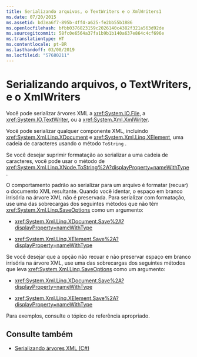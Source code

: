 ```yaml
---
title: Serializando arquivos, o TextWriters e o XmlWriters1
ms.date: 07/20/2015
ms.assetid: bd3ea6f7-895b-4ff4-a625-fe2bb55b1886
ms.openlocfilehash: bfbb0376823159c2026140c4382f321a563d92de
ms.sourcegitcommit: 58fc0e6564a37fa1b9b1b140a637e864c4cf696e
ms.translationtype: HT
ms.contentlocale: pt-BR
ms.lasthandoff: 03/08/2019
ms.locfileid: "57680211"
---
```

# <a name="serializing-to-files-textwriters-and-xmlwriters"></a>Serializando arquivos, o TextWriters, e o XmlWriters

Você pode serializar árvores XML a <xref:System.IO.File>, a <xref:System.IO.TextWriter>, ou a <xref:System.Xml.XmlWriter>.

Você pode serializar qualquer componente XML, incluindo <xref:System.Xml.Linq.XDocument> e <xref:System.Xml.Linq.XElement>, uma cadeia de caracteres usando o método `ToString` .

Se você desejar suprimir formatação ao serializar a uma cadeia de caracteres, você pode usar o método de <xref:System.Xml.Linq.XNode.ToString%2A?displayProperty=nameWithType> .

O comportamento padrão ao serializar para um arquivo é formatar (recuar) o documento XML resultante. Quando você identar, o espaço em branco irrisória na árvore XML não é preservada. Para serializar com formatação, use uma das sobrecargas dos seguintes métodos que não têm <xref:System.Xml.Linq.SaveOptions> como um argumento:

- <xref:System.Xml.Linq.XDocument.Save%2A?displayProperty=nameWithType>

- <xref:System.Xml.Linq.XElement.Save%2A?displayProperty=nameWithType>

Se você desejar que a opção não recuar e não preservar espaço em branco irrisória na árvore XML, use uma das sobrecargas dos seguintes métodos que leva <xref:System.Xml.Linq.SaveOptions> como um argumento:

- <xref:System.Xml.Linq.XDocument.Save%2A?displayProperty=nameWithType>

- <xref:System.Xml.Linq.XElement.Save%2A?displayProperty=nameWithType>

Para exemplos, consulte o tópico de referência apropriado.

## <a name="see-also"></a>Consulte também

- [Serializando árvores XML (C#)](../../../../csharp/programming-guide/concepts/linq/serializing-xml-trees.md)
